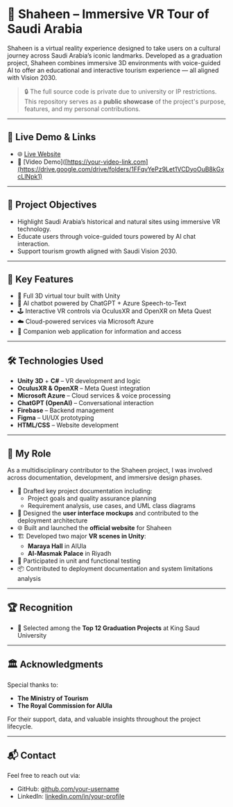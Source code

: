 # 🦅 Shaheen – Immersive VR Tour of Saudi Arabia

Shaheen is a virtual reality experience designed to take users on a cultural journey across Saudi Arabia’s iconic landmarks. Developed as a graduation project, Shaheen combines immersive 3D environments with voice-guided AI to offer an educational and interactive tourism experience — all aligned with Vision 2030.

> 🔒 The full source code is private due to university or IP restrictions. This repository serves as a **public showcase** of the project's purpose, features, and my personal contributions.

---

## 🔗 Live Demo & Links

- 🌐 [Live Website](https://shaheensaudi.netlify.app/)
- 🎥 [Video Demo]([https://your-video-link.com](https://drive.google.com/drive/folders/1FFqvYePz9Let1VCDyoOuB8kGxcLlNpk1)

---

## 🎯 Project Objectives

- Highlight Saudi Arabia’s historical and natural sites using immersive VR technology.
- Educate users through voice-guided tours powered by AI chat interaction.
- Support tourism growth aligned with Saudi Vision 2030.

---

## 🚀 Key Features

- 🔭 Full 3D virtual tour built with Unity
- 🧠 AI chatbot powered by ChatGPT + Azure Speech-to-Text
- 🕹️ Interactive VR controls via OculusXR and OpenXR on Meta Quest
- ☁️ Cloud-powered services via Microsoft Azure
- 📱 Companion web application for information and access

---

## 🛠️ Technologies Used

- **Unity 3D** + **C#** – VR development and logic
- **OculusXR & OpenXR** – Meta Quest integration
- **Microsoft Azure** – Cloud services & voice processing
- **ChatGPT (OpenAI)** – Conversational interaction
- **Firebase** – Backend management
- **Figma** – UI/UX prototyping
- **HTML/CSS** – Website development

---

## 👤 My Role

As a multidisciplinary contributor to the Shaheen project, I was involved across documentation, development, and immersive design phases.

- 📄 Drafted key project documentation including:
  - Project goals and quality assurance planning
  - Requirement analysis, use cases, and UML class diagrams
- 🎨 Designed the **user interface mockups** and contributed to the deployment architecture
- 🌐 Built and launched the **official website** for Shaheen
- 🏗️ Developed two major **VR scenes in Unity**:
  - **Maraya Hall** in AlUla 
  - **Al-Masmak Palace** in Riyadh 
- 🧪 Participated in unit and functional testing
- 📦 Contributed to deployment documentation and system limitations analysis


---

## 🏆 Recognition

- 🏅 Selected among the **Top 12 Graduation Projects** at King Saud University


---

## 🏛️ Acknowledgments

Special thanks to:
- **The Ministry of Tourism**
- **The Royal Commission for AlUla**

For their support, data, and valuable insights throughout the project lifecycle.

---

## 📬 Contact

Feel free to reach out via:
- GitHub: [github.com/your-username](https://github.com/sarah1kh)
- LinkedIn: [linkedin.com/in/your-profile](www.linkedin.com/in/sarah-alkhuraiji1)
